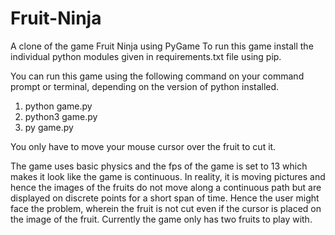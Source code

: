 # Fruit-Ninja
A clone of the game Fruit Ninja using PyGame
To run this game install the individual python modules given in requirements.txt file using pip.

You can run this game using the following command on your command prompt or terminal, depending on the version of python installed.
1. python game.py
2. python3 game.py
3. py game.py

You only have to move your mouse cursor over the fruit to cut it.

The game uses basic physics and the fps of the game is set to 13 which makes it look like the game is continuous. In reality, it is moving pictures and hence the images of the fruits do not move along a continuous path but are displayed on discrete points for a short span of time. Hence the user might face the problem, wherein the fruit is not cut even if the cursor is placed on the image of the fruit. Currently the game only has two fruits to play with.
